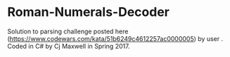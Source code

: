 # Roman-Numerals-Decoder
Solution to parsing challenge posted here (https://www.codewars.com/kata/51b6249c4612257ac0000005) by user . Coded in C# by Cj Maxwell in Spring 2017.
